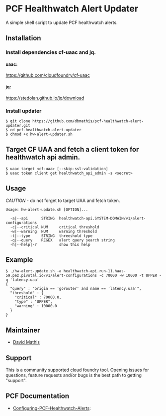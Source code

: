 
# PCF Healthwatch Alert Updater

A simple shell script to update PCF healthwatch alerts.


## Installation

### Install dependencies cf-uaac and jq.

#### uaac:
https://github.com/cloudfoundry/cf-uaac

#### jq:
https://stedolan.github.io/jq/download


### Install updater
```
$ git clone https://github.com/dbmathis/pcf-healthwatch-alert-updater.git
$ cd pcf-healthwatch-alert-updater
$ chmod +x hw-alert-updater.sh
```

## Target CF UAA and fetch a client token for healthwatch api admin.
```
$ uaac target <cf-uaa> [--skip-ssl-validation]
$ uaac token client get healthwatch_api_admin -s <secret>
```
  
## Usage

*CAUTION* - do not forget to target UAA and fetch token.

```
Usage: hw-alert-update.sh [OPTION]...

  -a|--api      STRING  healthwatch-api.SYSTEM-DOMAIN/v1/alert-configurations
  -c|--critical NUM     critical threshold
  -w|--warning  NUM     warning threshold
  -t|--type     STRING  threeshold type
  -q|--query    REGEX   alert query search string  
  -h|--help|-?          show this help 
```

## Example
```
$ ./hw-alert-update.sh -a healthwatch-api.run-11.haas-59.pez.pivotal.io/v1/alert-configurations -c 70000 -w 10000 -t UPPER -q 'latency.uaa'
{
  "query" : "origin == 'gorouter' and name == 'latency.uaa'",
  "threshold" : {
    "critical" : 70000.0,
    "type" : "UPPER",
    "warning" : 10000.0
  }
}
```

## Maintainer

* [David Mathis](https://github.com/dbmathis)


## Support

This is a community supported cloud foundry tool. Opening issues for questions, feature requests and/or bugs is the best path to getting "support".


## PCF Documentation

- [Configuring-PCF-Healthwatch-Alerts](https://docs.pivotal.io/pcf-healthwatch/1-2/api/alerts.html):
